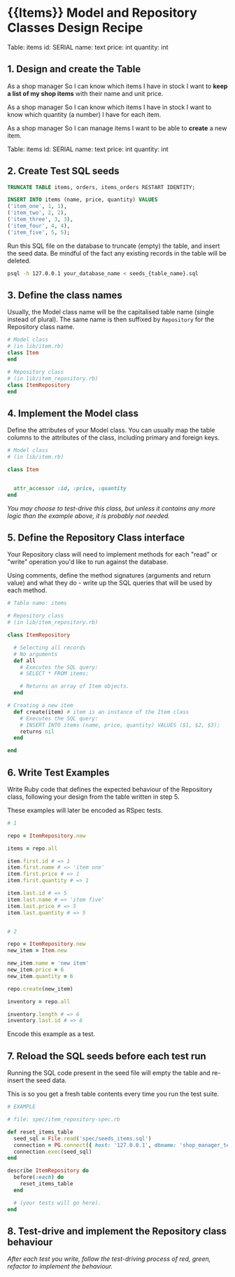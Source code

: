 # {{Items}} Model and Repository Classes Design Recipe

Table: items
id: SERIAL
name: text
price: int
quantity: int

## 1. Design and create the Table

As a shop manager
So I can know which items I have in stock
I want to **keep a list of my shop items** with their name and unit price.

As a shop manager
So I can know which items I have in stock
I want to know which quantity (a number) I have for each item.

As a shop manager
So I can manage items
I want to be able to **create** a new item.


Table: items
id: SERIAL
name: text
price: int
quantity: int

## 2. Create Test SQL seeds


```sql
TRUNCATE TABLE items, orders, items_orders RESTART IDENTITY; 

INSERT INTO items (name, price, quantity) VALUES 
('item_one', 1, 1),
('item_two', 2, 2),
('item_three', 3, 3),
('item_four', 4, 4),
('item_five', 5, 5);

```

Run this SQL file on the database to truncate (empty) the table, and insert the seed data. Be mindful of the fact any existing records in the table will be deleted.

```bash
psql -h 127.0.0.1 your_database_name < seeds_{table_name}.sql
```

## 3. Define the class names

Usually, the Model class name will be the capitalised table name (single instead of plural). The same name is then suffixed by `Repository` for the Repository class name.

```ruby
# Model class
# (in lib/item.rb)
class Item
end

# Repository class
# (in lib/item_repository.rb)
class ItemRepository
end
```

## 4. Implement the Model class

Define the attributes of your Model class. You can usually map the table columns to the attributes of the class, including primary and foreign keys.

```ruby
# Model class
# (in lib/item.rb)

class Item


  attr_accessor :id, :price, :quantity
end

```

*You may choose to test-drive this class, but unless it contains any more logic than the example above, it is probably not needed.*

## 5. Define the Repository Class interface

Your Repository class will need to implement methods for each "read" or "write" operation you'd like to run against the database.

Using comments, define the method signatures (arguments and return value) and what they do - write up the SQL queries that will be used by each method.

```ruby
# Table name: items

# Repository class
# (in lib/item_repository.rb)

class ItemRepository

  # Selecting all records
  # No arguments
  def all
    # Executes the SQL query:
    # SELECT * FROM items;

    # Returns an array of Item objects.
  end

# Creating a new item
  def create(item) # item is an instance of the Item class
    # Executes the SQL query:
    # INSERT INTO items (name, price, quantity) VALUES ($1, $2, $3);  
    returns nil
  end

end
```

## 6. Write Test Examples

Write Ruby code that defines the expected behaviour of the Repository class, following your design from the table written in step 5.

These examples will later be encoded as RSpec tests.

```ruby
# 1 

repo = ItemRepository.new

items = repo.all

item.first.id # => 1
item.first.name # => 'item one'
item.first.price # => 1
item.first.quantity # => 1

item.last.id # => 5
item.last.name # => 'item five'
item.last.price # => 5
item.last.quantity # => 5


# 2 

repo = ItemRepository.new
new_item = Item.new

new_item.name = 'new item'
new_item.price = 6
new_item.quantity = 6

repo.create(new_item)

inventory = repo.all

inventory.length # => 6
inventory.last.id # => 6


```

Encode this example as a test.

## 7. Reload the SQL seeds before each test run

Running the SQL code present in the seed file will empty the table and re-insert the seed data.

This is so you get a fresh table contents every time you run the test suite.

```ruby
# EXAMPLE

# file: spec/item_repository-spec.rb

def reset_items_table
  seed_sql = File.read('spec/seeds_items.sql')
  connection = PG.connect({ host: '127.0.0.1', dbname: 'shop_manager_test' })
  connection.exec(seed_sql)
end

describe ItemRepository do
  before(:each) do 
    reset_items_table
  end

  # (your tests will go here).
end
```

## 8. Test-drive and implement the Repository class behaviour

_After each test you write, follow the test-driving process of red, green, refactor to implement the behaviour._